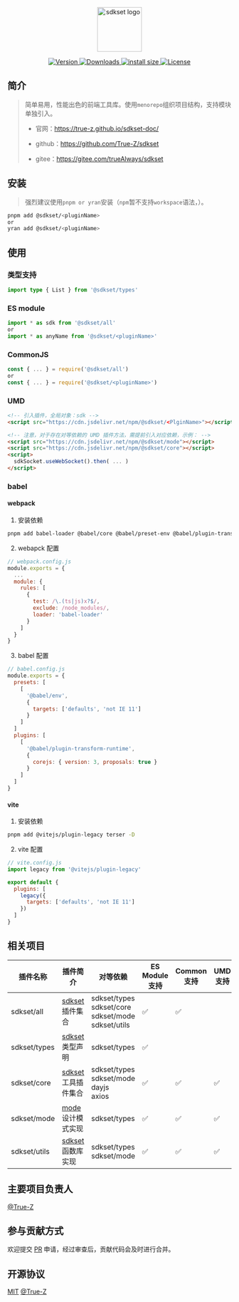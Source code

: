<p align="center"><a href="https://true-z.github.io/sdkset-doc/" target="_blank" rel="noopener noreferrer"><img width="100" src="https://true-z.github.io/sdkset-doc/tools.png" alt="sdkset logo"></a></p>

<p class="shields" align="center">
	<a href="https://www.npmjs.com/package/@sdkset/utils">
    <img src="https://img.shields.io/npm/v/@sdkset/utils.svg?sanitize=true" alt="Version">
  </a>
  <a href="https://npmcharts.com/compare/@sdkset/utils?minimal=true">
    <img src="https://img.shields.io/npm/dm/@sdkset/utils.svg?sanitize=true" alt="Downloads">
  </a>
  <a href="https://packagephobia.com/result?p=@sdkset/utils">
		<img src="https://packagephobia.com/badge?p=@sdkset/utils" alt="install size">
  </a>
  <a href="https://www.npmjs.com/package/@sdkset/utils">
    <img src="https://img.shields.io/npm/l/@sdkset/utils.svg?sanitize=true" alt="License">
  </a>
</p>


## 简介

> 简单易用，性能出色的前端工具库。使用`menorepo`组织项目结构，支持模块单独引入。
>
> - 官网：https://true-z.github.io/sdkset-doc/
>
> - github：https://github.com/True-Z/sdkset
> - gitee：https://gitee.com/trueAlways/sdkset

## 安装

> 强烈建议使用`pnpm or yran`安装（`npm`暂不支持`workspace`语法，）。

```sh
pnpm add @sdkset/<pluginName>
or
yran add @sdkset/<pluginName>
```

## 使用

### 类型支持

```typescript
import type { List } from '@sdkset/types'
```

### ES module

```typescript
import * as sdk from '@sdkset/all'
or
import * as anyName from '@sdkset/<pluginName>'
```

### CommonJS

```typescript
const { ... } = require('@sdkset/all')
or
const { ... } = require('@sdkset/<pluginName>')
```

### UMD

```html
<!-- 引入插件，全局对象：sdk -->
<script src="https://cdn.jsdelivr.net/npm/@sdkset/<PlginName>"></script>

<!-- 注意，对于存在对等依赖的 UMD 插件方法，需提前引入对应依赖，示例： -->
<script src="https://cdn.jsdelivr.net/npm/@sdkset/mode"></script>
<script src="https://cdn.jsdelivr.net/npm/@sdkset/core"></script>
<script>
  sdkSocket.useWebSocket().then( ... )
</script>
```

### babel

#### webpack

1. 安装依赖

```sh
pnpm add babel-loader @babel/core @babel/preset-env @babel/plugin-transform-runtime @babel/runtime-corejs3 -D
```

2. webapck 配置

```js
// webpack.config.js
module.exports = {
  ...
  module: {
    rules: [
      {
        test: /\.(ts|js)x?$/,
        exclude: /node_modules/,
        loader: 'babel-loader'
      }
    ]
  }
}
```

3. babel 配置

```js
// babel.config.js
module.exports = {
  presets: [
    [
      '@babel/env',
      {
        targets: ['defaults', 'not IE 11']
      }
    ]
  ]
  plugins: [
    [
      '@babel/plugin-transform-runtime',
      {
        corejs: { version: 3, proposals: true }
      }
    ]
  ]
}
```

#### vite

1. 安装依赖

```sh
pnpm add @vitejs/plugin-legacy terser -D
```

2. vite 配置

```js
// vite.config.js
import legacy from '@vitejs/plugin-legacy'

export default {
  plugins: [
    legacy({
      targets: ['defaults', 'not IE 11']
    })
  ]
}
```

## 相关项目

| 插件名称     | 插件简介                                                     | 对等依赖                                                     | ES Module 支持 | Common 支持 | UMD 支持 |
| ------------ | ------------------------------------------------------------ | ------------------------------------------------------------ | -------------- | ----------- | -------- |
| sdkset/all   | [sdkset](https://www.npmjs.com/search?q=%40sdkset) 插件集合  | sdkset/types<br />sdkset/core<br />sdkset/mode<br />sdkset/utils | &#x2705;       | &#x2705;    |          |
| sdkset/types | [sdkset](https://www.npmjs.com/search?q=%40sdkset) 类型声明  | sdkset/types                                                 | &#x2705;       |             |          |
| sdkset/core  | [sdkset](https://www.npmjs.com/search?q=%40sdkset) 工具插件集合 | sdkset/types<br />sdkset/mode<br />dayjs<br />axios          | &#x2705;       | &#x2705;    | &#x2705; |
| sdkset/mode  | [mode](https://refactoringguru.cn/design-patterns/catalog) 设计模式实现 | sdkset/types                                                 | &#x2705;       | &#x2705;    | &#x2705; |
| sdkset/utils | [sdkset](https://www.npmjs.com/search?q=%40sdkset) 函数库实现 | sdkset/types<br />sdkset/mode                                | &#x2705;       | &#x2705;    | &#x2705; |

## 主要项目负责人

[@True-Z](https://github.com/True-Z/)

## 参与贡献方式

欢迎提交 [PR](https://github.com/True-Z/sdkset-utils/pulls) 申请，经过审查后，贡献代码会及时进行合并。

## 开源协议

[MIT](https://github.com/True-Z/sdkset-utils/blob/master/LICENCE.md) [@True-Z](https://github.com/True-Z/)
